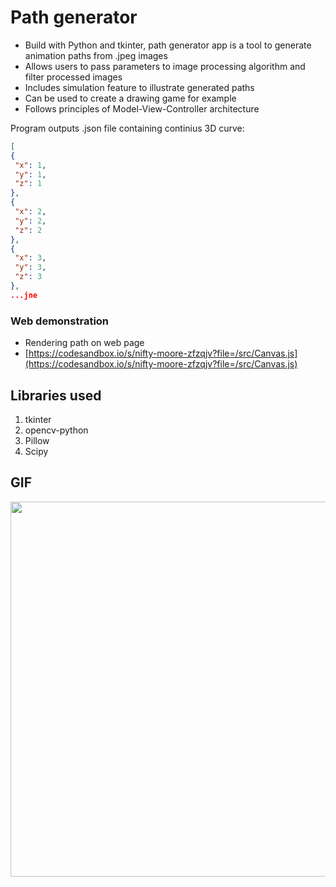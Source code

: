 # Path generator
-	Build with Python and tkinter, path generator app is a tool to generate animation paths from .jpeg images
-	Allows users to pass parameters to image processing algorithm and filter processed images
-	Includes simulation feature to illustrate generated paths
-	Can be used to create a drawing game for example
- Follows principles of Model-View-Controller architecture

Program outputs .json file containing continius 3D curve:

 ```json
[
 {
  "x": 1,
  "y": 1,
  "z": 1
 },
 {
  "x": 2,
  "y": 2,
  "z": 2
 },
 {
  "x": 3,
  "y": 3,
  "z": 3
 },
 ...jne
```

### Web demonstration
- Rendering path on web page 
- [https://codesandbox.io/s/nifty-moore-zfzqjv?file=/src/Canvas.js](https://codesandbox.io/s/nifty-moore-zfzqjv?file=/src/Canvas.js)

## Libraries used

1. tkinter
2. opencv-python
3. Pillow
4. Scipy


## GIF
<img src="https://github.com/svhein/gif/blob/main/lentsikka2.gif" height="600" width="800" />
